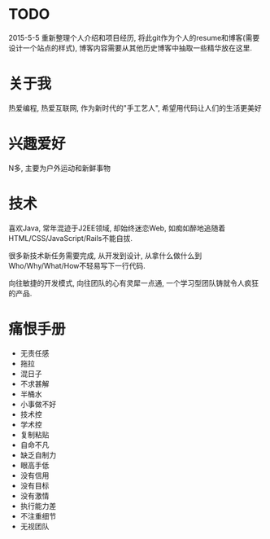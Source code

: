 # TODO
2015-5-5 重新整理个人介绍和项目经历, 将此git作为个人的resume和博客(需要设计一个站点的样式), 博客内容需要从其他历史博客中抽取一些精华放在这里.

# 关于我
热爱编程, 热爱互联网, 作为新时代的"手工艺人", 希望用代码让人们的生活更美好

# 兴趣爱好
N多, 主要为户外运动和新鲜事物

# 技术
喜欢Java, 常年混迹于J2EE领域, 却始终迷恋Web, 如痴如醉地追随着HTML/CSS/JavaScript/Rails不能自拔.

很多新技术新任务需要完成, 从开发到设计, 从拿什么做什么到Who/Why/What/How不轻易写下一行代码.

向往敏捷的开发模式, 向往团队的心有灵犀一点通, 一个学习型团队铸就令人疯狂的产品.

# 痛恨手册
* 无责任感
* 拖拉
* 混日子
* 不求甚解
* 半桶水
* 小事做不好
* 技术控
* 学术控
* 复制粘贴
* 自命不凡
* 缺乏自制力
* 眼高手低
* 没有信用
* 没有目标
* 没有激情
* 执行能力差
* 不注重细节
* 无视团队
